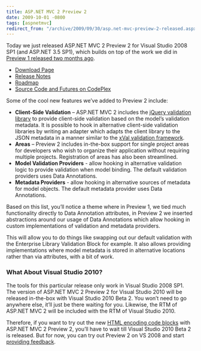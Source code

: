 ```yaml
---
title: ASP.NET MVC 2 Preview 2
date: 2009-10-01 -0800
tags: [aspnetmvc]
redirect_from: "/archive/2009/09/30/asp.net-mvc-preview-2-released.aspx/"
---
```


Today we just released ASP.NET MVC 2 Preview 2 for Visual Studio 2008
SP1 (and ASP.NET 3.5 SP1), which builds on top of the work we did in
[Preview 1 released two months
ago](https://haacked.com/archive/2009/07/30/asp.net-mvc-released.aspx "ASP.NET MVC 2 Preview 1 Released").

-   [Download
    Page](http://go.microsoft.com/fwlink/?LinkID=154414 "Download ASP.NET MVC 2 Preview 2")
-   [Release
    Notes](http://go.microsoft.com/fwlink/?LinkID=157066 "ASP.NET MVC 2 Preview 2 Release Notes")
-   [Roadmap](http://aspnet.codeplex.com/Wiki/View.aspx?title=Road%20Map&referringTitle=Home "Roadmap")
-   [Source Code and Futures on
    CodePlex](http://aspnet.codeplex.com/Release/ProjectReleases.aspx?ReleaseId=33836 "Source Code on CodePlex") 

Some of the cool new features we’ve added to Preview 2 include:

-   **Client-Side Validation** – ASP.NET MVC 2 includes the [jQuery
    validation
    library](http://bassistance.de/jquery-plugins/jquery-plugin-validation/ "jQuery Validation")
    to provide client-side validation based on the model’s validation
    metadata. It is possible to hook in alternative client-side
    validation libraries by writing an adapter which adapts the client
    library to the JSON metadata in a manner similar to the [xVal
    validation
    framework](http://xval.codeplex.com/ "xVal Validation Framework on CodePlex").
-   **Areas** – Preview 2 includes in-the-box support for single project
    areas for developers who wish to organize their application without
    requiring multiple projects. Registration of areas has also been
    streamlined.
-   **Model Validation Providers** - allow hooking in alternative
    validation logic to provide validation when model binding. The
    default validation providers uses Data Annotations.
-   **Metadata Providers** - allow hooking in alternative sources of
    metadata for model objects. The default metadata provider uses Data
    Annotations.

Based on this list, you’ll notice a theme where in Preview 1, we tied
much functionality directly to Data Annotation attributes, in Preview 2
we inserted abstractions around our usage of Data Annotations which
allow hooking in custom implementations of validation and metadata
providers.

This will allow you to do things like swapping out our default
validation with the Enterprise Library Validation Block for example. It
also allows providing implementations where model metadata is stored in
alternative locations rather than via attributes, with a bit of work.

### What About Visual Studio 2010?

The tools for this particular release only work in Visual Studio 2008
SP1. The version of ASP.NET MVC 2 Preview 2 for Visual Studio 2010 will
be released in-the-box with Visual Studio 2010 Beta 2. You won’t need to
go anywhere else, it’ll just be there waiting for you. Likewise, the RTM
of ASP.NET MVC 2 will be included with the RTM of Visual Studio 2010.

Therefore, if you want to try out the new [HTML encoding code
blocks](https://haacked.com/archive/2009/09/25/html-encoding-code-nuggets.aspx "HTML Encoding Code Blocks")
with ASP.NET MVC 2 Preview 2, you’ll have to wait till Visual Studio
2010 Beta 2 is released. But for now, you can try out Preview 2 on VS
2008 and start [providing
feedback](http://forums.asp.net/1146.aspx "ASP.NET MVC Forums").


